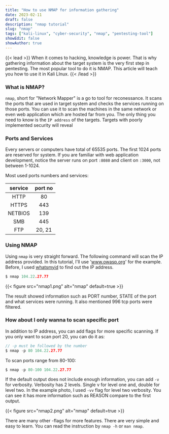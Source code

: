 ```yaml
---
title: "How to use NMAP for information gathering"
date: 2023-02-11
draft: false
description: "nmap tutorial"
slug: "nmap"
tags: ["kali-linux", "cyber-security", "nmap", "pentesting-tool"]
showEdit: false
showAuthor: true
---
```

{{< lead >}}
When it comes to hacking, knowledge is power. That is why gathering information about the target system is the very first step in pentesting. The most popular tool to do it is NMAP. This article will teach you how to use it in Kali LInux.
{{< /lead >}}

### What is NMAP?
`nmap`, short for "Network Mapper" is a go to tool for reconessance. It scans the ports that are used in target system and checks the services running on those ports. You can use it to scan the machines in the same network or even web application which are hosted far from you. The only thing you need to know is the `IP address` of the targets. Targets with poorly implemented security will reveal 

### Ports and Services
Every servers or computers have total of 65535 ports. The first 1024 ports are reserved for system. If you are familiar with web application development, notice the server runs on port `:8080` and client on `:3000`, not between 1-1024. 

Most used ports numbers and services:

| service | port no |
| :---:  | :---:  |
| HTTP | 80 |
| HTTPS | 443 |
| NETBIOS | 139 |
| SMB | 445 |
| FTP | 20, 21 |

### Using NMAP
Using `nmap` is very straight forward. The following command will scan the IP address provided. In this tutorial, I'll use 'www.owasp.org' for the example. Before, I used [whatsmyid](https://www.whatismyip.com/) to find out the IP address.

```go
$ nmap 104.22.27.77
```

{{< figure
    src="nmap1.png"
    alt="nmap"
    default=true
    >}}

The result showed information such as PORT number, STATE of the port and what services were running. It also mentioned 996 tcp ports were filtered.

### How about I only wanna to scan specific port

In addition to IP address, you can add flags for more specific scanning. If you only want to scan port 20, you can do it as:

```go
// -p must be followed by the number
$ nmap -p 80 104.22.27.77
```

To scan ports range from 80-100:
```go
$ nmap -p 80-100 104.22.27.77
```

If the default output does not include enough information, you can add `-v` for verbosity. Verbosity has 2 levels. Single v for level one and, double for level two. In the example photo, I used `-vv` flag for level two verbosity. You can see it has more information such as REASON compare to the first output.


{{< figure
    src="nmap2.png"
    alt="nmap"
    default=true
    >}}

There are many other -flags for more features. There are very simple and easy to learn. You can read the instruction by `nmap -h` or `man nmap`.
